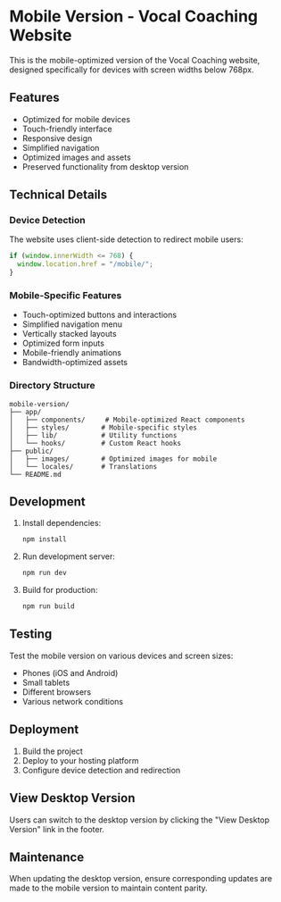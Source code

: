 # Mobile Version - Vocal Coaching Website

This is the mobile-optimized version of the Vocal Coaching website, designed specifically for devices with screen widths below 768px.

## Features

- Optimized for mobile devices
- Touch-friendly interface
- Responsive design
- Simplified navigation
- Optimized images and assets
- Preserved functionality from desktop version

## Technical Details

### Device Detection

The website uses client-side detection to redirect mobile users:

```javascript
if (window.innerWidth <= 768) {
  window.location.href = "/mobile/";
}
```

### Mobile-Specific Features

- Touch-optimized buttons and interactions
- Simplified navigation menu
- Vertically stacked layouts
- Optimized form inputs
- Mobile-friendly animations
- Bandwidth-optimized assets

### Directory Structure

```
mobile-version/
├── app/
│   ├── components/     # Mobile-optimized React components
│   ├── styles/        # Mobile-specific styles
│   ├── lib/           # Utility functions
│   └── hooks/         # Custom React hooks
├── public/
│   ├── images/        # Optimized images for mobile
│   └── locales/       # Translations
└── README.md
```

## Development

1. Install dependencies:
   ```bash
   npm install
   ```

2. Run development server:
   ```bash
   npm run dev
   ```

3. Build for production:
   ```bash
   npm run build
   ```

## Testing

Test the mobile version on various devices and screen sizes:
- Phones (iOS and Android)
- Small tablets
- Different browsers
- Various network conditions

## Deployment

1. Build the project
2. Deploy to your hosting platform
3. Configure device detection and redirection

## View Desktop Version

Users can switch to the desktop version by clicking the "View Desktop Version" link in the footer.

## Maintenance

When updating the desktop version, ensure corresponding updates are made to the mobile version to maintain content parity. 